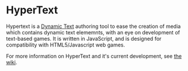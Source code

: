 # HyperText

Hypertext is a [Dynamic Text](https://github.com/RocketSurgery/HyperText/wiki/Dynamic-Text) authoring tool to ease the creation of media which contains dynamic text elememnts, with an eye on development of text-based games. It is written in JavaScript, and is designed for compatibility with HTML5/Javascript web games.

For more information on HyperText and it's current development, see [the wiki](https://github.com/RocketSurgery/HyperText/wiki).
